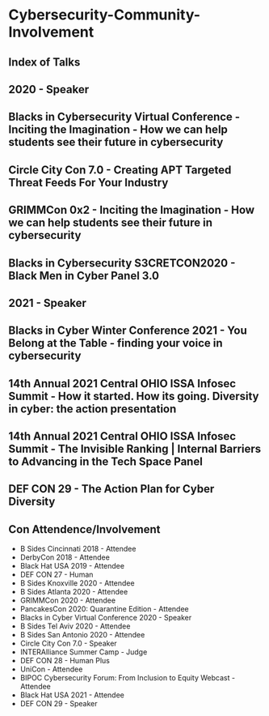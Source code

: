 # Cybersecurity-Community-Involvement

## Index of Talks

## 2020 - Speaker

## **Blacks in Cybersecurity Virtual Conference - Inciting the Imagination - How we can help students see their future in cybersecurity**

## **Circle City Con 7.0 - Creating APT Targeted Threat Feeds For Your Industry**

## **GRIMMCon 0x2 - Inciting the Imagination - How we can help students see their future in cybersecurity**

## **Blacks in Cybersecurity S3CRETCON2020 - Black Men in Cyber Panel 3.0**

## 2021 - Speaker

## **Blacks in Cyber Winter Conference 2021 - You Belong at the Table - finding your voice in cybersecurity**

## **14th Annual 2021 Central OHIO ISSA Infosec Summit - How it started. How its going. Diversity in cyber: the action presentation**

## **14th Annual 2021 Central OHIO ISSA Infosec Summit - The Invisible Ranking | Internal Barriers to Advancing in the Tech Space Panel**

## **DEF CON 29 - The Action Plan for Cyber Diversity**

## Con Attendence/Involvement

* B Sides Cincinnati 2018 - Attendee
* DerbyCon 2018 - Attendee
* Black Hat USA 2019 - Attendee
* DEF CON 27 - Human
* B Sides Knoxville 2020 - Attendee
* B Sides Atlanta 2020 - Attendee
* GRIMMCon 2020 - Attendee
* PancakesCon 2020: Quarantine Edition - Attendee
* Blacks in Cyber Virtual Conference 2020 - Speaker
* B Sides Tel Aviv 2020 - Attendee
* B Sides San Antonio 2020 - Attendee
* Circle City Con 7.0 - Speaker
* INTERAlliance Summer Camp - Judge
* DEF CON 28 - Human Plus
* UniCon - Attendee
* BIPOC Cybersecurity Forum: From Inclusion to Equity Webcast - Attendee
* Black Hat USA 2021 - Attendee
* DEF CON 29 - Speaker
